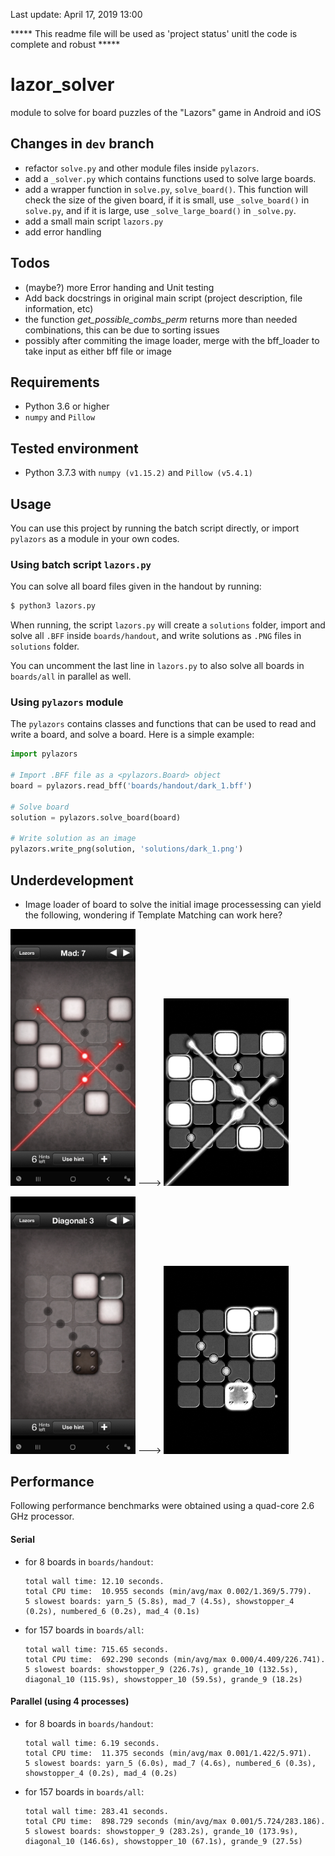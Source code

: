 Last update: April 17, 2019 13:00

***** This readme file will be used as 'project status' unitl the code is complete and robust *****

# lazor_solver
module to solve for board puzzles of the "Lazors" game in Android and iOS


## Changes in `dev` branch

- refactor `solve.py` and other module files inside `pylazors`.
- add a `_solver.py` which contains functions used to solve large boards.
- add a wrapper function in `solve.py`, `solve_board()`. This function will check the size of the given board, 
  if it is small, use `_solve_board()` in `solve.py`, and if it is large, use `_solve_large_board()` in `_solve.py`.
- add a small main script `lazors.py`
- add error handling

## Todos
- (maybe?) more Error handing and Unit testing
- Add back docstrings in original main script (project description, file information, etc)
- the function *get_possible_combs_perm* returns more than needed combinations, this can be due to sorting issues
- possibly after commiting the image loader, merge with the bff_loader to take input as either bff file or image


## Requirements

- Python 3.6 or higher
- `numpy` and `Pillow`


## Tested environment
- Python 3.7.3 with `numpy (v1.15.2)` and `Pillow (v5.4.1)`


## Usage

You can use this project by running the batch script directly, or import `pylazors` as a module in your own codes.

### Using batch script `lazors.py`

You can solve all board files given in the handout by running:
```bash
$ python3 lazors.py
```

When running, the script `lazors.py` will create a `solutions` folder, import and solve all `.BFF` inside 
`boards/handout`, and write solutions as `.PNG` files in `solutions` folder.

You can uncomment the last line in `lazors.py` to also solve all boards in `boards/all` in parallel as well.

### Using `pylazors` module

The `pylazors` contains classes and functions that can be used to read and write a board, and solve a board. Here is a simple example:
```python
import pylazors

# Import .BFF file as a <pylazors.Board> object
board = pylazors.read_bff('boards/handout/dark_1.bff')

# Solve board
solution = pylazors.solve_board(board)

# Write solution as an image
pylazors.write_png(solution, 'solutions/dark_1.png')
```

## Underdevelopment

  - Image loader of board to solve
    the initial image processessing can yield the following, wondering if Template Matching can work here?

  <img src="/utilites/img_reader/Mad_7.jpg" alt="drawing" width="200"/> ---> <img src="/utilites/img_reader/Result_IMAGE.png" alt="drawing" width="200"/>


  <img src="/utilites/img_reader/Diagonal_3.jpg" alt="drawing" width="200"/> ---> <img src="/utilites/img_reader/Result_IMAGE_Diagonal_3.png" alt="drawing" width="200"/>


## Performance

Following performance benchmarks were obtained using a quad-core 2.6 GHz processor.

#### Serial

- for 8 boards in `boards/handout`:

    ```
	total wall time: 12.10 seconds. 
	total CPU time:  10.955 seconds (min/avg/max 0.002/1.369/5.779). 
	5 slowest boards: yarn_5 (5.8s), mad_7 (4.5s), showstopper_4 (0.2s), numbered_6 (0.2s), mad_4 (0.1s)
    ```

- for 157 boards in `boards/all`:

    ```
	total wall time: 715.65 seconds. 
	total CPU time:  692.290 seconds (min/avg/max 0.000/4.409/226.741). 
	5 slowest boards: showstopper_9 (226.7s), grande_10 (132.5s), diagonal_10 (115.9s), showstopper_10 (59.5s), grande_9 (18.2s)
    ```

#### Parallel (using 4 processes)

- for 8 boards in `boards/handout`:

    ```
	total wall time: 6.19 seconds.
	total CPU time:  11.375 seconds (min/avg/max 0.001/1.422/5.971).
	5 slowest boards: yarn_5 (6.0s), mad_7 (4.6s), numbered_6 (0.3s), showstopper_4 (0.2s), mad_4 (0.2s)
    ```

- for 157 boards in `boards/all`:

    ```
	total wall time: 283.41 seconds.
	total CPU time:  898.729 seconds (min/avg/max 0.001/5.724/283.186).
	5 slowest boards: showstopper_9 (283.2s), grande_10 (173.9s), diagonal_10 (146.6s), showstopper_10 (67.1s), grande_9 (27.5s)
    ```
